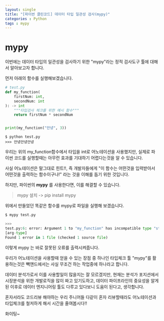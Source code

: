 ```yaml
---
layout: single
title: "[파이썬 클린코드] 데이터 타입 일관성 검사(mypy)"
categories : Python
tags : mypy
---
```


# mypy
이번에는 데이터 타입의 일관성을 검사하기 위한 "mypy"라는 정적 검사도구 툴에 대해서 알아보고자 합니다.

먼저 아래의 함수를 실행해보겠습니다.

```python
# test.py
def my_function(
	firstNum: int, 
	secondNum: int
): -> int
    """타입검사 체크를 위한 예시 함수"""
    return firstNum * secondNum


print(my_function("안녕", 3))
```

```
$ python test.py
>>> 안녕안녕안녕
```

우리는 위의 my_function함수에서 타입을 int로 어노테이션을 사용했지만, 실제로 파이썬 코드를 실행할때는 아무런 효과를 기대하기 어렵다는것을 알 수 있습니다.

사실 어노테이션은 말그대로 힌트!!, 즉 개발자들에게
"이 함수는 어떤것을 입력받아서 어떤것을 출력하는 함수이구나!" 라는 것을 이해를 돕기 위한 것입니다.


하지만, 파이썬의 **mypy** 를 사용한다면, 이를 해결할 수 있습니다.
> mypy 설치 -> pip install mypy 

위에서 만들었던 똑같은 함수를 mypy로 파일을 실행해 보겠습니다.

```python
$ mypy test.py

>>>
test.py:6: error: Argument 1 to "my_function" has incompatible type "str"; expected "int"  
[arg-type]
Found 1 error in 1 file (checked 1 source file)
```

이렇게 mypy 는 바로 잘못된 오류를 출력시켜줍니다.

우리가 어노테이션을 사용할때 얻을 수 있는 장점 중 하나인 타입체크 툴 "mypy"를 활용하는것은 빽앤드에서는 사실 무조건 하는 작업중에 하나라고 합니다. 

데이터 분석가로서 이를 사용할일이 많을지는 잘 모르겠지만, 현재는 분석가 포지션에서 시장분석을 위한 개발로직을 많이 짜고 있기도하고, 데이터 파이프라인의 중요성을 알게된 이후로 데이터 엔지니어링 툴도 다루고 있다보니 도움이 된다고, 생각합니다. 

혼자서라도 코드리뷰 해야하는 우리 주니어들 다같이 혼자 리뷰할때라도 어노테이션과 타입체크를 철저하게 해서 시간을 줄여봅시다!!

화이팅~
